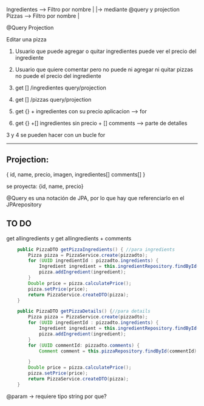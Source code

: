 Ingredientes --> Filtro por nombre  |
                                    |-> mediante @query y projection        
Pizzas --> Filtro por nombre        |

@Query
Projection

Editar una pizza


1. Usuario que puede agregar o quitar ingredientes
    puede ver el precio del ingrediente
2. Usuario que quiere comentar pero no puede ni
agregar ni quitar pizzas
    no puede el precio del ingrediente


1. get [] /ingredientes query/projection
2. get [] /pizzas query/projection

3. get {} + ingredientes con su precio aplicacion --> for 
4. get {} +[] ingredientes sin precio + [] comments --> parte de detalles

3 y 4 se pueden hacer con un bucle for



--------------------------------------

## Projection:
{
    id,
    name,
    precio,
    imagen,
    ingredientes[]
    comments[]
}

se proyecta: {id, name, precio}

@Query es una notación de JPA, por lo que hay que referenciarlo en el JPArepository


## TO DO
get allingredients y get allingredients + comments
```Java
    public PizzaDTO getPizzaIngredients() { //para ingredients
        Pizza pizza = PizzaService.create(pizzadto);
        for (UUID ingredientId : pizzadto.ingredients) {
            Ingredient ingredient = this.ingredientRepository.findById(ingredientId).orElseThrow();
            pizza.addIngredient(ingredient);
        }
        Double price = pizza.calculatePrice();
        pizza.setPrice(price);
        return PizzaService.createDTO(pizza);
    }

    public PizzaDTO getPizzaDetails() {//para details
        Pizza pizza = PizzaService.create(pizzadto);
        for (UUID ingredientId : pizzadto.ingredients) {
            Ingredient ingredient = this.ingredientRepository.findById(ingredientId).orElseThrow();
            pizza.addIngredient(ingredient);
        }
        for (UUID commentId: pizzadto.comments) {
            Comment comment = this.pizzaRepository.findById(commentId).orElseThrow();

        }
        Double price = pizza.calculatePrice();
        pizza.setPrice(price);
        return PizzaService.createDTO(pizza);
    }
```




@param -> requiere tipo string por que?